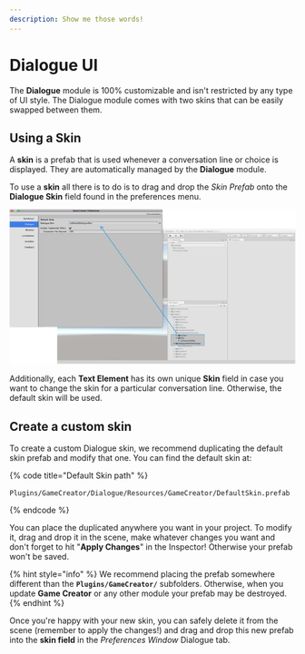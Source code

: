 ```yaml
---
description: Show me those words!
---
```


# Dialogue UI

The **Dialogue** module is 100% customizable and isn't restricted by any type of UI style. The Dialogue module comes with two skins that can be easily swapped between them.

## Using a Skin <a id="using-a-skin"></a>

A **skin** is a prefab that is used whenever a conversation line or choice is displayed. They are automatically managed by the **Dialogue** module.

To use a **skin** all there is to do is to drag and drop the _Skin Prefab_ onto the **Dialogue Skin** field found in the preferences menu.

![\(Drag &amp; Drop the skin prefab into the Dialogue Skin field\)](../../.gitbook/assets/dialogue-skin-field.jpg)

Additionally, each **Text Element** has its own unique **Skin** field in case you want to change the skin for a particular conversation line. Otherwise, the default skin will be used.

## Create a custom skin

To create a custom Dialogue skin, we recommend duplicating the default skin prefab and modify that one. You can find the default skin at:

{% code title="Default Skin path" %}
```text
Plugins/GameCreator/Dialogue/Resources/GameCreator/DefaultSkin.prefab
```
{% endcode %}

You can place the duplicated anywhere you want in your project. To modify it, drag and drop it in the scene, make whatever changes you want and don't forget to hit "**Apply Changes**" in the Inspector! Otherwise your prefab won't be saved.

{% hint style="info" %}
We recommend placing the prefab somewhere different than the **`Plugins/GameCreator/`** subfolders. Otherwise, when you update **Game Creator** or any other module your prefab may be destroyed.
{% endhint %}

Once you're happy with your new skin, you can safely delete it from the scene \(remember to apply the changes!\) and drag and drop this new prefab into the **skin field** in the _Preferences Window_ Dialogue tab.

